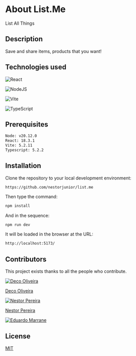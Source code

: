 # About List.Me

List All Things

## Description

Save and share items, products that you want!

## Technologies used

![React](https://img.shields.io/badge/react-%2320232a.svg?style=for-the-badge&logo=react&logoColor=%2361DAFB)

![NodeJS](https://img.shields.io/badge/node.js-6DA55F?style=for-the-badge&logo=node.js&logoColor=white)

![Vite](https://img.shields.io/badge/vite-%23646CFF.svg?style=for-the-badge&logo=vite&logoColor=white)

![TypeScript](https://img.shields.io/badge/typescript-%23007ACC.svg?style=for-the-badge&logo=typescript&logoColor=white)

## Prerequisites

```bash
Node: v20.12.0
React: 18.3.1
Vite: 5.2.11
Typescript: 5.2.2
```

## Installation

Clone the repository to your local development environment:

```
https://github.com/nestorjunior/list.me
```

Then type the command:

```bash
npm install
```

And in the sequence:

```bash
npm run dev
```

It will be loaded in the browser at the URL:

```bash
http://localhost:5173/
```

## Contributors

This project exists thanks to all the people who contribute.

[![Deco Oliveira](https://github.com/decooliveira.png?size=50)](https://github.com/decooliveira/)

[Deco Oliveira](https://github.com/decooliveira/)

[![Nestor Pereira](https://github.com/nestorjunior.png?size=50)](https://github.com/nestorjunior)

[Nestor Pereira](https://github.com/nestorjunior)

[![Eduardo Marrane](https://github.com/eduardo-marrane.png?size=50)](https://github.com/eduardo-marrane)

## License

[MIT](https://choosealicense.com/licenses/mit/)
